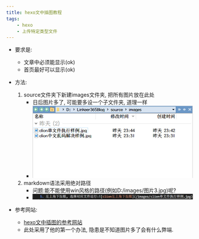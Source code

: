 ```yaml
---
title: hexo文中插图教程
tags:
    - hexo
    - 上传特定类型文件
---
```


- 要求是:
    - 文章中必须能显示(ok)
    - 首页最好可以显示(ok)

- 方法:
    1. source文件夹下新建images文件夹, 把所有图片放在此处
        - 日后图片多了, 可能要多设一个子文件夹, 道理一样
        - ![把图片放入images文件夹下](/images/把图片放在images目录下.jpg)
    2. markdown语法采用绝对路径
        - 问题:能不能使用win风格的路径(例如D:/images/图片3.jpg)呢?
        - ![绝对路径的引用语法](/images/图片路径样式.jpg)

- 参考网站:
    - [hexo文中插图的参考网站](https://yanyinhong.github.io/2017/05/02/How-to-insert-image-in-hexo-post/)
    - 此处采用了他的第一个办法, 隐患是不知道图片多了会有什么弊端.
